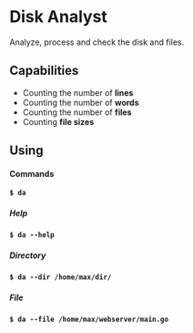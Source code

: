 # Disk Analyst

Analyze, process and check the disk and files.

## Capabilities

- Counting the number of **lines**
- Counting the number of **words**
- Counting the number of **files**
- Counting **file sizes**

## Using

#### Commands

**```$ da```**

##### Help

**```$ da --help```**

##### Directory

**```$ da --dir /home/max/dir/```**

##### File

**```$ da --file /home/max/webserver/main.go```**

